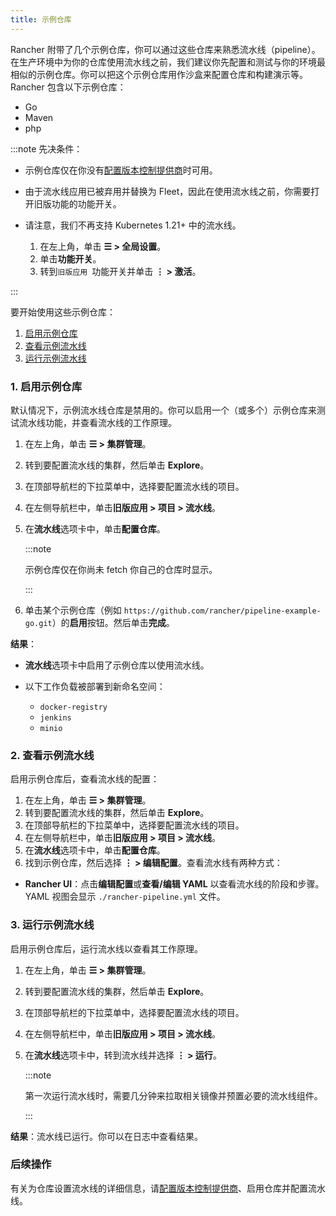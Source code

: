 ```yaml
---
title: 示例仓库
---
```


Rancher 附带了几个示例仓库，你可以通过这些仓库来熟悉流水线（pipeline）。在生产环境中为你的仓库使用流水线之前，我们建议你先配置和测试与你的环境最相似的示例仓库。你可以把这个示例仓库用作沙盒来配置仓库和构建演示等。Rancher 包含以下示例仓库：

- Go
- Maven
- php

:::note 先决条件：

- 示例仓库仅在你没有[配置版本控制提供商](../../how-to-guides/advanced-user-guides/manage-projects/ci-cd-pipelines.md)时可用。
- 由于流水线应用已被弃用并替换为 Fleet，因此在使用流水线之前，你需要打开旧版功能的功能开关。
- 请注意，我们不再支持 Kubernetes 1.21+ 中的流水线。

   1. 在左上角，单击 **☰ > 全局设置**。
   1. 单击**功能开关**。
   1. 转到`旧版应用 `功能开关并单击 **⋮ > 激活**。

:::

要开始使用这些示例仓库：

1. [启用示例仓库](#1-启用示例仓库)
2. [查看示例流水线](#2-查看示例流水线)
3. [运行示例流水线](#3-运行示例流水线)

### 1. 启用示例仓库

默认情况下，示例流水线仓库是禁用的。你可以启用一个（或多个）示例仓库来测试流水线功能，并查看流水线的工作原理。

1. 在左上角，单击 **☰ > 集群管理**。
1. 转到要配置流水线的集群，然后单击 **Explore**。
1. 在顶部导航栏的下拉菜单中，选择要配置流水线的项目。
1. 在左侧导航栏中，单击**旧版应用 > 项目 > 流水线**。
1. 在**流水线**选项卡中，单击**配置仓库**。

   :::note

   示例仓库仅在你尚未 fetch 你自己的仓库时显示。

   :::

1. 单击某个示例仓库（例如 `https://github.com/rancher/pipeline-example-go.git`）的**启用**按钮。然后单击**完成**。

**结果**：

- **流水线**选项卡中启用了示例仓库以使用流水线。

- 以下工作负载被部署到新命名空间：

   - `docker-registry`
   - `jenkins`
   - `minio`

### 2. 查看示例流水线

启用示例仓库后，查看流水线的配置：

1. 在左上角，单击 **☰ > 集群管理**。
1. 转到要配置流水线的集群，然后单击 **Explore**。
1. 在顶部导航栏的下拉菜单中，选择要配置流水线的项目。
1. 在左侧导航栏中，单击**旧版应用 > 项目 > 流水线**。
1. 在**流水线**选项卡中，单击**配置仓库**。
1. 找到示例仓库，然后选择 **⋮ > 编辑配置**。查看流水线有两种方式：
* **Rancher UI**：点击**编辑配置**或**查看/编辑 YAML** 以查看流水线的阶段和步骤。YAML 视图会显示 `./rancher-pipeline.yml` 文件。

### 3. 运行示例流水线

启用示例仓库后，运行流水线以查看其工作原理。

1. 在左上角，单击 **☰ > 集群管理**。
1. 转到要配置流水线的集群，然后单击 **Explore**。
1. 在顶部导航栏的下拉菜单中，选择要配置流水线的项目。
1. 在左侧导航栏中，单击**旧版应用 > 项目 > 流水线**。
1. 在**流水线**选项卡中，转到流水线并选择 **⋮ > 运行**。

   :::note

   第一次运行流水线时，需要几分钟来拉取相关镜像并预置必要的流水线组件。

   :::

**结果**：流水线已运行。你可以在日志中查看结果。

### 后续操作

有关为仓库设置流水线的详细信息，请[配置版本控制提供商](../../how-to-guides/advanced-user-guides/manage-projects/ci-cd-pipelines.md)、启用仓库并配置流水线。
